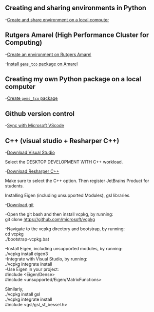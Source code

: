 ## Creating and sharing environments in Python

-[Create and share environment on a local computer](install_python.md)

## Rutgers Amarel (High Performance Cluster for Computing)

-[Create an environment on Rutgers Amarel](amarel_environment.md)

-[Install ```gems_tco``` package on Amarel](install_mypackage_amarel.md)

## Creating my own Python package on a local computer

-[Create ```gems_tco``` package](howtomakepackage.ipynb)

## Github version control
-[Sync with Microsoft VScode](github_version_control.md)

## C++ (visual studio + Resharper C++)

-[Download Visual Studio](https://visualstudio.microsoft.com/)

Select the DESKTOP DEVELOPMENT WITH C++ workload.

-[Download Resharper C++](https://www.jetbrains.com/resharper-cpp/download/download-thanks.html?platform=windows)

Make sure to select the C++ option. Then register JetBrains Product for students.

Installing Eigen (including unsupported Modules), gsl libraries. 

-[Download git](https://git-scm.com/downloads/win)

-Open the git bash and then install vcpkg, by running:        
git clone https://github.com/microsoft/vcpkg              

-Navigate to the vcpkg directory and bootstrap, by running:           
cd vcpkg       
./bootstrap-vcpkg.bat          

-Install Eigen, including unsupported modules, by running:                
./vcpkg install eigen3                        
-Integrate with Visual Studio, by running:                   
./vcpkg integrate install                        
-Use Eigen in your project:               
#include <Eigen/Dense>                  
#include <unsupported/Eigen/MatrixFunctions>                   

Similarly,       
./vcpkg install gsl             
./vcpkg integrate install                
#include <gsl/gsl_sf_bessel.h>                    










